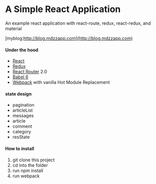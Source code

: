 # A Simple React Application

An example react application with react-route, redux, react-redux, and material

[myblog:http://blog.mdzzapp.com](http://blog.mdzzapp.com)

#### Under the hood

- [React](https://github.com/facebook/react) 
- [Redux](https://github.com/reactjs/redux) 
- [React Router](https://github.com/reactjs/react-router) 2.0 
- [Babel 6](https://github.com/babel/babel) 
- [Webpack](https://github.com/webpack/webpack) with vanilla Hot Module Replacement

#### state design

- pagination
- articleList
- messages
- article
- comment
- category
- resState

#### How to install

1. git clone this project
2. cd into the folder
3. run npm install
4. run webpack